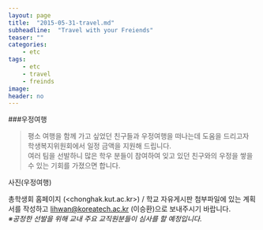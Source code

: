 ```yaml
---
layout: page
title:  "2015-05-31-travel.md"
subheadline:  "Travel with your Freiends"
teaser: ""
categories:
    - etc
tags:
    - etc
    - travel
    - freinds
image:
header: no
---
```


###우정여행

> 평소 여행을 함께 가고 싶었던 친구들과 우정여행을 떠나는데 도움을 드리고자 학생복지위원회에서 일정 금액을 지원해 드립니다.   
여러 팀을 선발하니 많은 학우 분들이 참여하여 잊고 있던 친구와의 우정을 쌓을 수 있는 기회를 가졌으면 합니다.

사진(우정여행)

총학생회 홈페이지 
(<chonghak.kut.ac.kr>) / 학교 자유게시판 첨부파일에 있는 계획서를 작성하고 lihwan@koreatech.ac.kr (이승환)으로 보내주시기 바랍니다.   
*※공정한 선발을 위해 교내 주요 교직원분들이 심사를 할 예정입니다.*
